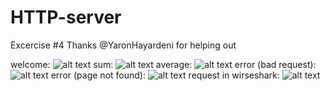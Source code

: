 # HTTP-server
Excercise #4
Thanks @YaronHayardeni for helping out

welcome: 
![alt text](https://user-images.githubusercontent.com/96888795/149663154-4efae6d5-8166-44b8-8f02-c1711cc89b6a.png)
sum:
![alt text](https://user-images.githubusercontent.com/96888795/149663483-ed6d5118-6c48-43ee-86e4-4ad06076561d.png)
average:
![alt text](https://user-images.githubusercontent.com/96888795/149663456-d1de529d-44ae-47e2-8d1c-71c2fa2ee856.png)
error (bad request):
![alt text](https://user-images.githubusercontent.com/96888795/149663486-9600ba4f-4dbd-4490-be47-0982bb22066d.png)
error (page not found):
![alt text](https://user-images.githubusercontent.com/96888795/149663451-31ecc9e8-6c78-4aeb-9380-9613fabf166f.png)
request in wirseshark:
![alt text](https://user-images.githubusercontent.com/96888795/149663715-18be025d-ff9b-4fbd-9d3b-6e1cbbba6f77.png)
